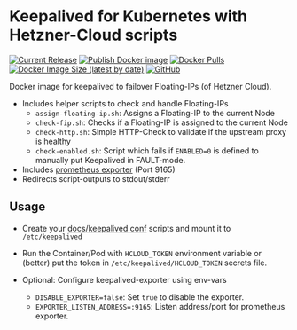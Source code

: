 # Keepalived for Kubernetes with Hetzner-Cloud scripts

[![Current Release](https://img.shields.io/github/release/psi-4ward/keepalived-hcloud.svg)](https://github.com/psi-4ward/keepalived-hcloud/releases)
[![Publish Docker image](https://github.com/psi-4ward/keepalived-hcloud/actions/workflows/docker-publish.yml/badge.svg)](https://github.com/psi-4ward/keepalived-hcloud/pkgs/container/keepalived-hcloud)
[![Docker Pulls](https://img.shields.io/docker/pulls/psitrax/keepalived-hcloud)](https://hub.docker.com/r/psitrax/keepalived-hcloud)
[![Docker Image Size (latest by date)](https://img.shields.io/docker/image-size/psitrax/keepalived-hcloud)](https://hub.docker.com/r/psitrax/keepalived-hcloud/tags)
[![GitHub](https://img.shields.io/github/license/psi-4ward/keepalived-hcloud)](https://github.com/psi-4ward/keepalived-hcloud/blob/main/LICENSE)

Docker image for keepalived to failover Floating-IPs (of Hetzner Cloud).

* Includes helper scripts to check and handle Floating-IPs
  * `assign-floating-ip.sh`: Assigns a Floating-IP to the current Node
  * `check-fip.sh`: Checks if a Floating-IP is assigned to the current Node
  * `check-http.sh`: Simple HTTP-Check to validate if the upstream proxy is healthy
  * `check-enabled.sh`: Script which fails if `ENABLED=0` is defined to manually put Keepalived in FAULT-mode.
* Includes [prometheus exporter](https://github.com/cafebazaar/keepalived-exporter) (Port 9165)
* Redirects script-outputs to stdout/stderr

## Usage

* Create your [docs/keepalived.conf](keepalived.conf) scripts and mount it to `/etc/keepalived`
* Run the Container/Pod with `HCLOUD_TOKEN` environment variable or (better) put the token in `/etc/keepalived/HCLOUD_TOKEN` secrets file.

* Optional: Configure keepalived-exporter using env-vars
  * `DISABLE_EXPORTER=false`: Set `true` to disable the exporter.
  * `EXPORTER_LISTEN_ADDRESS=:9165`: Listen address/port for prometheus exporter. 


